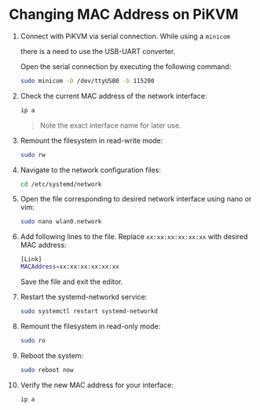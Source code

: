 # Changing MAC Address on PiKVM

1. Connect with PiKVM via serial connection. While using a `minicom`

   there is a need to use the USB-UART converter.

   Open the serial connection by executing the following command:

    ```bash
    sudo minicom -D /dev/ttyUSB0 -b 115200
    ```

1. Check the current MAC address of the network interface:

   ```bash
   ip a
   ```

   > Note the exact interface name for later use.

1. Remount the filesystem in read-write mode:

   ```bash
   sudo rw
   ```

1. Navigate to the network configuration files:

   ```bash
   cd /etc/systemd/network
   ```

1. Open the file corresponding to desired network interface using nano or vim:

   ```bash
   sudo nano wlan0.network
   ```

1. Add following lines to the file. Replace  `xx:xx:xx:xx:xx:xx` with desired
   MAC address:

   ```bash
   [Link]
   MACAddress=xx:xx:xx:xx:xx:xx
   ```

   Save the file and exit the editor.

1. Restart the systemd-networkd service:

   ```bash
   sudo systemctl restart systemd-networkd
   ```

1. Remount the filesystem in read-only mode:

   ```bash
   sudo ro
   ```

1. Reboot the system:

   ```bash
   sudo reboot now
   ```

1. Verify the new MAC address for your interface:

   ```bash
   ip a
   ```
